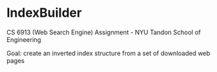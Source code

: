 # IndexBuilder

CS 6913 (Web Search Engine) Assignment - NYU Tandon School of Engineering

Goal: create an inverted index structure from a set of downloaded web pages
